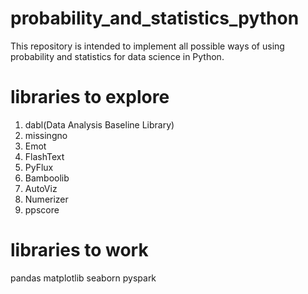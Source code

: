 # probability_and_statistics_python
This repository is intended to implement all possible ways of using probability and statistics for data science in Python.


# libraries to explore
1. dabl(Data Analysis Baseline Library)
2. missingno
3. Emot
4. FlashText
5. PyFlux
6. Bamboolib
7. AutoViz
8. Numerizer
9. ppscore


# libraries to work
pandas
matplotlib
seaborn
pyspark
